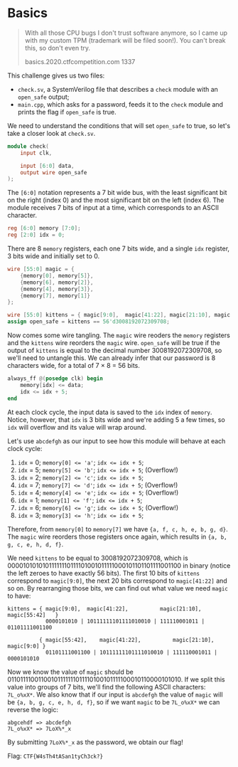 # Basics

> With all those CPU bugs I don't trust software anymore, so I came up with my custom TPM (trademark will be filed soon!). You can't break this, so don't even try.
> 
> basics.2020.ctfcompetition.com 1337

This challenge gives us two files:

- `check.sv`, a SystemVerilog file that describes a `check` module with an `open_safe` output;
- `main.cpp`, which asks for a password, feeds it to the `check` module and prints the flag if `open_safe` is true.

We need to understand the conditions that will set `open_safe` to true, so let's take a closer look at `check.sv`.

```verilog
module check(
    input clk,

    input [6:0] data,
    output wire open_safe
);
```

The `[6:0]` notation represents a 7 bit wide bus, with the least significant bit on the right (index 0) and the most significant bit on the left (index 6). The module receives 7 bits of input at a time, which corresponds to an ASCII character.

```verilog
reg [6:0] memory [7:0];
reg [2:0] idx = 0;
```

There are 8 `memory` registers, each one 7 bits wide, and a single `idx` register, 3 bits wide and initially set to 0.

```verilog
wire [55:0] magic = {
    {memory[0], memory[5]},
    {memory[6], memory[2]},
    {memory[4], memory[3]},
    {memory[7], memory[1]}
};

wire [55:0] kittens = { magic[9:0],  magic[41:22], magic[21:10], magic[55:42] };
assign open_safe = kittens == 56'd3008192072309708;
```

Now comes some wire tangling. The `magic` wire reoders the `memory` registers and the `kittens` wire reorders the `magic` wire. `open_safe` will be true if the output of `kittens` is equal to the decimal number 3008192072309708, so we'll need to untangle this. We can already infer that our password is 8 characters wide, for a total of 7 × 8 = 56 bits.

```verilog
always_ff @(posedge clk) begin
    memory[idx] <= data;
    idx <= idx + 5;
end
```

At each clock cycle, the input data is saved to the `idx` index of `memory`. Notice, however, that `idx` is 3 bits wide and we're adding 5 a few times, so `idx` will overflow and its value will wrap around.

Let's use `abcdefgh` as our input to see how this module will behave at each clock cycle:

1. `idx` = 0; `memory[0] <= 'a'`; `idx <= idx + 5`;
2. `idx` = 5; `memory[5] <= 'b'`; `idx <= idx + 5`; (Overflow!)
3. `idx` = 2; `memory[2] <= 'c'`; `idx <= idx + 5`;
4. `idx` = 7; `memory[7] <= 'd'`; `idx <= idx + 5`; (Overflow!)
5. `idx` = 4; `memory[4] <= 'e'`; `idx <= idx + 5`; (Overflow!)
6. `idx` = 1; `memory[1] <= 'f'`; `idx <= idx + 5`;
7. `idx` = 6; `memory[6] <= 'g'`; `idx <= idx + 5`; (Overflow!)
8. `idx` = 3; `memory[3] <= 'h'`; `idx <= idx + 5`;

Therefore, from `memory[0]` to `memory[7]` we have `{a, f, c, h, e, b, g, d}`. The `magic` wire reorders those registers once again, which results in `{a, b, g, c, e, h, d, f}`.

We need `kittens` to be equal to 3008192072309708, which is 00001010101011111110111101001011111000101101101111001100 in binary (notice the left zeroes to have exactly 56 bits). The first 10 bits of `kittens` correspond to `magic[9:0]`, the next 20 bits correspond to `magic[41:22]` and so on. By rearranging those bits, we can find out what value we need `magic` to have:

```
kittens = { magic[9:0],  magic[41:22],          magic[21:10],  magic[55:42]   }
            0000101010 | 10111111101111010010 | 111110001011 | 01101111001100

          { magic[55:42],    magic[41:22],          magic[21:10],  magic[9:0] }
            01101111001100 | 10111111101111010010 | 111110001011 | 0000101010
```

Now we know the value of `magic` should be 01101111001100101111111011110100101111100010110000101010. If we split this value into groups of 7 bits, we'll find the following ASCII characters: `7L_o%xX*`. We also know that if our input is `abcdefgh` the value of `magic` will be `{a, b, g, c, e, h, d, f}`, so if we want `magic` to be `7L_o%xX*` we can reverse the logic:

```
abgcehdf => abcdefgh
7L_o%xX* => 7LoX%*_x
```

By submitting `7LoX%*_x` as the password, we obtain our flag!

Flag: `CTF{W4sTh4tASan1tyCh3ck?}`
